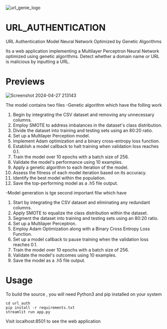 ![url_genie_logo](https://github.com/vijayakrishna03/URL_AUTHENTICATION/assets/162059453/81a16ba3-f52d-477e-bb93-784c761d901d)

# URL_AUTHENTICATION
URL Authentication Model Neural Network Optimized by Genetic Algorithms

Its a web application implementing a Multilayer Perceptron Neural Network optimized using genetic algorithms. Detect whether a domain name or URL is malicious by inputting a URL.

# Previews
![Screenshot 2024-04-27 213143](https://github.com/vijayakrishna03/URL_AUTHENTICATION/assets/162059453/ec8d2cde-79a6-434a-900a-1165a9c512ee)


The model contains two files
-Genetic algorithm which have the folling work

1. Begin by integrating the CSV dataset and removing any unnecessary columns.
2. Employ SMOTE to address imbalances in the dataset's class distribution.
3. Divide the dataset into training and testing sets using an 80:20 ratio.
4. Set up a Multilayer Perception model.
5. Implement Adam optimization and a binary cross-entropy loss function.
6. Establish a model callback to halt training when validation loss reaches 0.1.
7. Train the model over 10 epochs with a batch size of 256.
8. Validate the model's performance using 10 examples.
9. Apply a genetic algorithm to each iteration of the model.
10. Assess the fitness of each model iteration based on its accuracy.
11. Identify the best model within the population.
12. Save the top-performing model as a .h5 file output.

-Model generation is tge second important filw which have 

1. Start by integrating the CSV dataset and eliminating any redundant columns.
2. Apply SMOTE to equalize the class distribution within the dataset.
3. Segment the dataset into training and testing sets using an 80:20 ratio.
4. Set up a Multilayer Perceptron.
5. Employ Adam Optimization along with a Binary Cross Entropy Loss Function.
6. Set up a model callback to pause training when the validation loss reaches 0.1.
7. Train the model over 10 epochs with a batch size of 256.
8. Validate the model's outcomes using 10 examples.
9. Save the model as a .h5 file output.

# Usage
To build the source , you will need Python3 and pip installed on your system
```
cd url_auth
pip install -r requirements.txt
streamlit run app.py
```
Visit localhost:8501 to see the web application

